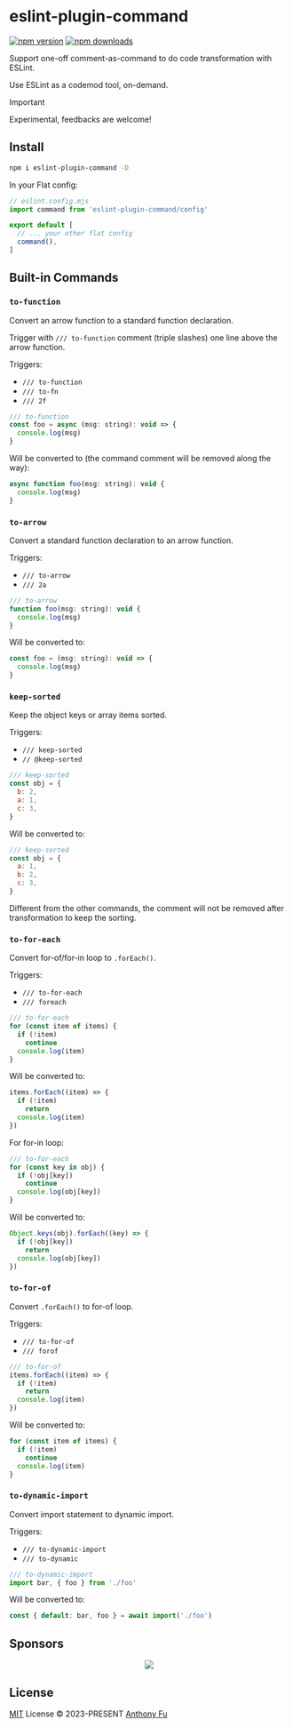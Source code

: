 # eslint-plugin-command

[![npm version][npm-version-src]][npm-version-href]
[![npm downloads][npm-downloads-src]][npm-downloads-href]

Support one-off comment-as-command to do code transformation with ESLint.

Use ESLint as a codemod tool, on-demand.

> [!IMPORTANT]
> Experimental, feedbacks are welcome!

## Install

```bash
npm i eslint-plugin-command -D
```

In your Flat config:

```js
// eslint.config.mjs
import command from 'eslint-plugin-command/config'

export default [
  // ... your other flat config
  command(),
]
```

## Built-in Commands

### `to-function`

Convert an arrow function to a standard function declaration.

Trigger with `/// to-function` comment (triple slashes) one line above the arrow function.

Triggers:
- `/// to-function`
- `/// to-fn`
- `/// 2f`

```js
/// to-function
const foo = async (msg: string): void => {
  console.log(msg)
}
```

Will be converted to (the command comment will be removed along the way):

```js
async function foo(msg: string): void {
  console.log(msg)
}
```

### `to-arrow`

Convert a standard function declaration to an arrow function.

Triggers:
- `/// to-arrow`
- `/// 2a`

```js
/// to-arrow
function foo(msg: string): void {
  console.log(msg)
}
```

Will be converted to:

```js
const foo = (msg: string): void => {
  console.log(msg)
}
```

### `keep-sorted`

Keep the object keys or array items sorted.

Triggers:
- `/// keep-sorted`
- `// @keep-sorted`

```js
/// keep-sorted
const obj = {
  b: 2,
  a: 1,
  c: 3,
}
```

Will be converted to:

```js
/// keep-sorted
const obj = {
  a: 1,
  b: 2,
  c: 3,
}
```

Different from the other commands, the comment will not be removed after transformation to keep the sorting.

### `to-for-each`

Convert for-of/for-in loop to `.forEach()`.

Triggers:
- `/// to-for-each`
- `/// foreach`

```js
/// to-for-each
for (const item of items) {
  if (!item)
    continue
  console.log(item)
}
```

Will be converted to:

```js
items.forEach((item) => {
  if (!item)
    return
  console.log(item)
})
```

For for-in loop:

```js
/// to-for-each
for (const key in obj) {
  if (!obj[key])
    continue
  console.log(obj[key])
}
```

Will be converted to:

```js
Object.keys(obj).forEach((key) => {
  if (!obj[key])
    return
  console.log(obj[key])
})
```

### `to-for-of`

Convert `.forEach()` to for-of loop.

Triggers:

- `/// to-for-of`
- `/// forof`

```js
/// to-for-of
items.forEach((item) => {
  if (!item)
    return
  console.log(item)
})
```

Will be converted to:

```js
for (const item of items) {
  if (!item)
    continue
  console.log(item)
}
```

### `to-dynamic-import`

Convert import statement to dynamic import.

Triggers:
- `/// to-dynamic-import`
- `/// to-dynamic`

```js
/// to-dynamic-import
import bar, { foo } from './foo'
```

Will be converted to:

```js
const { default: bar, foo } = await import('./foo')
```

## Sponsors

<p align="center">
  <a href="https://cdn.jsdelivr.net/gh/antfu/static/sponsors.svg">
    <img src='https://cdn.jsdelivr.net/gh/antfu/static/sponsors.svg'/>
  </a>
</p>

## License

[MIT](./LICENSE) License © 2023-PRESENT [Anthony Fu](https://github.com/antfu)

<!-- Badges -->

[npm-version-src]: https://img.shields.io/npm/v/eslint-plugin-command?style=flat&colorA=080f12&colorB=1fa669
[npm-version-href]: https://npmjs.com/package/eslint-plugin-command
[npm-downloads-src]: https://img.shields.io/npm/dm/eslint-plugin-command?style=flat&colorA=080f12&colorB=1fa669
[npm-downloads-href]: https://npmjs.com/package/eslint-plugin-command
